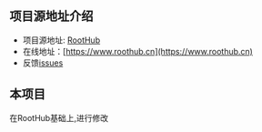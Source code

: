 ## 项目源地址介绍
- 项目源地址: [RootHub](https://github.com/miansen/Roothub)
- 在线地址：[https://www.roothub.cn](https://www.roothub.cn)
- 反馈[issues](https://github.com/miansen/Roothub/issues)

## 本项目
在RootHub基础上,进行修改

